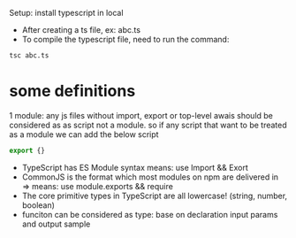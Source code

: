 Setup: install typescript in local
- After creating a ts file, ex: abc.ts
- To compile the typescript file, need to run the command: 
```bash
tsc abc.ts
```
# some definitions 
1 module: any js files without import, export or top-level awais should be considered as as script not a module. so if any script that want to be treated as a module we can add the below script
```javascript
export {}
```
 - TypeScript has ES Module syntax means: use Import && Exort
 - CommonJS is the format which most modules on npm are delivered in => means: use module.exports && require
 - The core primitive types in TypeScript are all lowercase! (string, number, boolean)
 - funciton can be considered as type: base on declaration input params and output sample